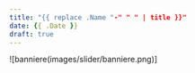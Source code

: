 ```yaml
---
title: "{{ replace .Name "-" " " | title }}"
date: {{ .Date }}
draft: true
---
```

![banniere(images/slider/banniere.png)]
